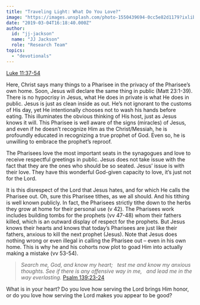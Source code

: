 ```yaml
---
title: "Traveling Light: What Do You Love?"
image: "https://images.unsplash.com/photo-1550439694-0cc5e82d1179?ixlib=rb-1.2.1&q=85&fm=jpg&crop=entropy&cs=srgb&ixid=eyJhcHBfaWQiOjk2NjF9"
date: "2019-03-04T16:18:40.000Z"
author:
  id: "jj-jackson"
  name: "JJ Jackson"
  role: "Research Team"
topics:
  - "devotionals"
---
```

[Luke 11:37-54][1]

Here, Christ says many things to a Pharisee in the privacy of the Pharisee’s own home. Soon, Jesus will declare the same thing in public (Matt 23:1-39). There is no hypocrisy in Jesus, what He does in private is what He does in public. Jesus is just as clean inside as out.  He’s not ignorant to the customs of His day, yet He intentionally chooses not to wash his hands before eating.  This illuminates the obvious thinking of His host, just as Jesus knows it will.  This Pharisee is well aware of the signs (miracles) of Jesus, and even if he doesn’t recognize Him as the Christ/Messiah, he is profoundly educated in recognizing a true prophet of God.  Even so, he is unwilling to embrace the prophet’s reproof.

The Pharisees love the most important seats in the synagogues and love to receive respectful greetings in public. Jesus does not take issue with the fact that they are the ones who should be so seated.  Jesus’ issue is with their love.  They have this wonderful God-given capacity to love, it’s just not for the Lord.

It is this disrespect of the Lord that Jesus hates, and for which He calls the Pharisee out.  Oh, sure this Pharisee tithes, as we all should.  And his tithing is well known publicly.  In fact, the Pharisees strictly tithe down to the herbs they grow at home for their personal use (v 42).  The Pharisees work includes building tombs for the prophets (vv 47-48) whom their fathers killed, which is an outward display of respect for the prophets.  But Jesus knows their hearts and knows that today’s Pharisees are just like their fathers, anxious to kill the next prophet (Jesus).  Note that Jesus does nothing wrong or even illegal in calling the Pharisee out – even in his own home. This is why he and his cohorts now plot to goad Him into actually making a mistake (vv 53-54).

> _Search me, God, and know my heart;_
> &nbsp;&nbsp;_test me and know my anxious thoughts._
> _See if there is any offensive way in me,_
> &nbsp;&nbsp;_and lead me in the way everlasting._ [Psalm 139:23-24][2]

What is in your heart?  Do you love how serving the Lord brings Him honor, or do you love how serving the Lord makes you appear to be good?

[1]: https://www.bible.com/113/luk.11.37-54
[2]: https://www.bible.com/113/psa.139.niv